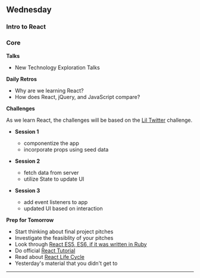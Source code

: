 ## Wednesday
### Intro to React

### Core

**Talks**

- New Technology Exploration Talks

**Daily Retros**

- Why are we learning React?
- How does React, jQuery, and JavaScript compare?

**Challenges**

As we learn React, the challenges will be based on the [Lil Twitter](../../../../lil-twitter-react-challenge) challenge.

- **Session 1**

  - componentize the app
  - incorporate props using seed data

- **Session 2**

  - fetch data from server
  - utilize State to update UI

- **Session 3**

  - add event listeners to app
  - updated UI based on interaction

**Prep for Tomorrow**

  - Start thinking about final project pitches
  - Investigate the feasiblity of your pitches
  - Look through [React ES5, ES6, if it was written in Ruby](/../../blob/nyc/resources/if-react-were-written-in-ruby.md)
  - Do official [React Tutorial](https://facebook.github.io/react/tutorial/tutorial.html)
  - Read about [React Life Cycle](https://facebook.github.io/react/docs/state-and-lifecycle.html)
  - Yesterday's material that you didn't get to

---
